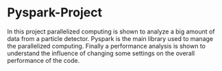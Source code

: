 # Pyspark-Project
In this project parallelized computing is shown to analyze a big amount of data from a particle detector. Pyspark is the main library used to manage the parallelized computing.
Finally a performance analysis is shown to understand the influence of changing some settings on the overall performance of the code.
